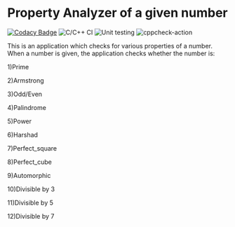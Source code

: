 # Property Analyzer of a given number

[![Codacy Badge](https://api.codacy.com/project/badge/Grade/18e7aec979df4bb4a25a269fd72ada2f)](https://app.codacy.com/manual/99002496/Property_Analyzer_Number?utm_source=github.com&utm_medium=referral&utm_content=99002496/Property_Analyzer_Number&utm_campaign=Badge_Grade_Dashboard)
![C/C++ CI](https://github.com/99002496/Property_Analyzer_Number/workflows/C/C++%20CI/badge.svg?branch=master)
![Unit testing](https://github.com/99002496/Property_Analyzer_Number/workflows/Unit%20testing/badge.svg)
![cppcheck-action](https://github.com/99002496/Property_Analyzer_Number/workflows/cppcheck-action/badge.svg)

This is an application which checks for various properties of a number. When a number is given, the application checks whether the number is:

1)Prime

2)Armstrong

3)Odd/Even

4)Palindrome

5)Power

6)Harshad

7)Perfect_square

8)Perfect_cube

9)Automorphic

10)Divisible by 3

11)Divisible by 5

12)Divisible by 7




